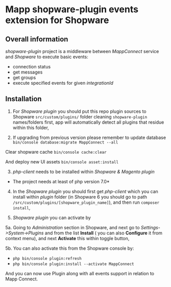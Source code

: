 # Mapp shopware-plugin events extension for Shopware #

## Overall information ##

*shopware-plugin* project is a middleware between *MappConnect* service and *Shopware*
to execute basic events:

* connection status
* get messages
* get groups
* execute specified events for given *integrationId*

## Installation ##

1. For *Shopware plugin* you should put this repo plugin sources to Shopware `src/custom/plugins/` folder cleaning `shopware-plugin` names/folders first, 
app will automatically detect all plugins that residue within this folder,

2. If upgrading from previous version please remember to update database
`bin/console database:migrate MappConnect --all`

Clear shopware cache
`bin/console cache:clear`

And deploy new UI assets
`bin/console asset:install`

3. *php-client* needs to be installed within *Shopware & Magento plugin*
* The project needs at least of php version 7.0* 

4. In the *Shopware plugin* you should first get *php-client* which you can install within *plugin* folder (in Shopware 6 you should go to path `/src/custom/plugins/[shopware_plugin_name]`), and then run `composer install`,

5. *Shopware plugin* you can activate by 

5a. Going to *Administration* section in Shopware, and next go to *Settings->System->Plugins* and from the list **Install** ( you can also **Configure** it from context menu), and next **Activate** this within toggle button,

5b. You can also activate this from the Shopware console by:

* `php bin/console plugin:refresh`
* `php bin/console plugin:install --activate MappConnect`

And you can now use Plugin along with all events support in relation to Mapp Connect.
